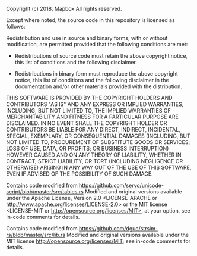 Copyright (c) 2018, Mapbox
All rights reserved.

Except where noted, the source code in this repository is licensed as follows:

Redistribution and use in source and binary forms, with or without
modification, are permitted provided that the following conditions are met:

* Redistributions of source code must retain the above copyright notice, this
  list of conditions and the following disclaimer.

* Redistributions in binary form must reproduce the above copyright notice,
  this list of conditions and the following disclaimer in the documentation
  and/or other materials provided with the distribution.

THIS SOFTWARE IS PROVIDED BY THE COPYRIGHT HOLDERS AND CONTRIBUTORS "AS IS"
AND ANY EXPRESS OR IMPLIED WARRANTIES, INCLUDING, BUT NOT LIMITED TO, THE
IMPLIED WARRANTIES OF MERCHANTABILITY AND FITNESS FOR A PARTICULAR PURPOSE ARE
DISCLAIMED. IN NO EVENT SHALL THE COPYRIGHT HOLDER OR CONTRIBUTORS BE LIABLE
FOR ANY DIRECT, INDIRECT, INCIDENTAL, SPECIAL, EXEMPLARY, OR CONSEQUENTIAL
DAMAGES (INCLUDING, BUT NOT LIMITED TO, PROCUREMENT OF SUBSTITUTE GOODS OR
SERVICES; LOSS OF USE, DATA, OR PROFITS; OR BUSINESS INTERRUPTION) HOWEVER
CAUSED AND ON ANY THEORY OF LIABILITY, WHETHER IN CONTRACT, STRICT LIABILITY,
OR TORT (INCLUDING NEGLIGENCE OR OTHERWISE) ARISING IN ANY WAY OUT OF THE USE
OF THIS SOFTWARE, EVEN IF ADVISED OF THE POSSIBILITY OF SUCH DAMAGE.

Contains code modified from https://github.com/servo/unicode-script/blob/master/src/tables.rs
Modified and original versions available under the Apache License, Version 2.0
<LICENSE-APACHE or http://www.apache.org/licenses/LICENSE-2.0> or the MIT
license <LICENSE-MIT or http://opensource.org/licenses/MIT>, at your option, see
in-code comments for details.

Contains code modified from https://github.com/dguo/strsim-rs/blob/master/src/lib.rs
Modified and original versions available under the MIT license 
<http://opensource.org/licenses/MIT>; see in-code comments for details.